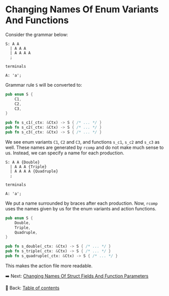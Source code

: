 # Changing Names Of Enum Variants And Functions

Consider the grammar below:

```text
S: A A
  | A A A
  | A A A A
  ;

terminals

A: 'a';
```

Grammar rule `S` will be converted to:

```rust
pub enum S {
    C1,
    C2,
    C3,
}

pub fn s_c1(_ctx: &Ctx) -> S { /* ... */ }
pub fn s_c2(_ctx: &Ctx) -> S { /* ... */ }
pub fn s_c3(_ctx: &Ctx) -> S { /* ... */ }
```

We see enum variants `C1`, `C2` and `C3`, and functions `s_c1`, `s_c2` and `s_c3` as well.
These names are generated by `rcomp` and do not make much sense to us.
Instead, we can specify a name for each production.

```text
S: A A {Double}
  | A A A {Triple}
  | A A A A {Quadruple}
  ;

terminals

A: 'a';
```

We put a name surrounded by braces after each production.
Now, `rcomp` uses the names given by us for the enum variants and action functions.

```rust
pub enum S {
    Double,
    Triple,
    Quadruple,
}

pub fn s_double(_ctx: &Ctx) -> S { /* ... */ }
pub fn s_triple(_ctx: &Ctx) -> S { /* ... */ }
pub fn s_quadruple(_ctx: &Ctx) -> S { /* ... */ }
```

This makes the action file more readable.

:arrow_right:  Next: [Changing Names Of Struct Fields And Function Parameters](./changing_names_of_struct_fields_and_function_parameters.md)

:blue_book: Back: [Table of contents](./../README.md)
